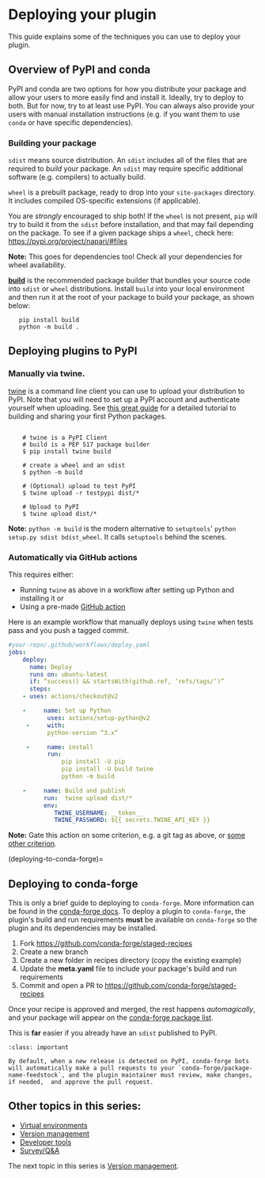 # Deploying your plugin

This guide explains some of the techniques you can use to deploy your plugin.

## Overview of PyPI and conda
PyPI and conda are two options for how you distribute your package and allow your users to more easily find and install it.  Ideally, try to deploy to both. But for now, try to at least use PyPI. You can always also provide your users with manual installation instructions (e.g. if you want them to use `conda` or have specific dependencies).

### Building your package
`sdist` means source distribution. An `sdist` includes all of the files that are required to *build* your package. An `sdist` may require specific additional software (e.g. compilers) to actually build.

`wheel` is a prebuilt package, ready to drop into your `site-packages` directory. It includes compiled OS-specific extensions (if applicable).

You are *strongly* encouraged to ship both! If the `wheel` is not present, `pip` will try to build it from the `sdist` before installation, and that may fail depending on the package. To see if a given package ships a `wheel`, check here: https://pypi.org/project/napari/#files

**Note:** This goes for dependencies too! Check all your dependencies for wheel availability.

**[build](https://pypa-build.readthedocs.io/en/latest/ )** is the recommended package builder that bundles your source code into `sdist` or `wheel` distributions. Install `build` into your local environment and then run it at the root of your package to build your package, as shown below:

```console
   pip install build
   python -m build .
```

## Deploying plugins to PyPI

### Manually via **twine**.
[twine](https://twine.readthedocs.io/en/latest/ ) is a command line client you can use to upload your distribution to PyPI. Note that you will need to set up a PyPI account and authenticate yourself when uploading. See [this great guide](https://packaging.python.org/en/latest/tutorials/packaging-projects/) for a detailed tutorial to building and sharing your first Python packages.

```console

    # twine is a PyPI Client
    # build is a PEP 517 package builder
    $ pip install twine build

    # create a wheel and an sdist
    $ python -m build

    # (Optional) upload to test PyPI
    $ twine upload -r testpypi dist/*

    # Upload to PyPI
    $ twine upload dist/*

```
**Note:** `python -m build` is the modern alternative to `setuptools`' `python setup.py sdist bdist_wheel`. It calls `setuptools` behind the scenes.

### Automatically via GitHub actions
This requires either:
* Running `twine` as above in a workflow after setting up Python and installing it
or
* Using a pre-made [GitHub action](https://github.com/pypa/gh-action-pypi-publish)

Here is an example workflow that manually deploys using `twine` when tests pass and you push a tagged commit.

```yaml
#your-repo/.github/workflows/deploy.yaml
jobs:
    deploy:
      name: Deploy
      runs on: ubuntu-latest
      if: “success() && startsWith(github.ref, ‘refs/tags/’)”
      steps:
    - uses: actions/checkout@v2

    -     name: Set up Python
           uses: actions/setup-python@v2
     -     with:
           python-version “3.x”

     -     name: install
           run:
               pip install -U pip
               pip install -U build twine
               python -m build

    -     name: Build and publish
          run:  twine upload dist/*
          env:
             TWINE_USERNAME: __token__
             TWINE_PASSWORD: ${{ secrets.TWINE_API_KEY }}

```

  **Note:** Gate this action on some criterion, e.g. a git tag as above, or [some other criterion](https://docs.github.com/en/actions/writing-workflows/choosing-when-your-workflow-runs/events-that-trigger-workflows).

(deploying-to-conda-forge)=
## Deploying to conda-forge
This is only a brief guide to deploying to `conda-forge`. More information can be found in the [conda-forge docs](https://conda-forge.org/docs/maintainer/adding_pkgs.html).
To deploy a plugin to `conda-forge`, the plugin's build and run requirements **must** be available on `conda-forge` so the plugin and its dependencies may be installed.
1. Fork https://github.com/conda-forge/staged-recipes
2. Create a new branch
3. Create a new folder in recipes directory (copy the existing example)
4. Update the **meta.yaml** file to include your package's build and run requirements
5. Commit and open a PR to https://github.com/conda-forge/staged-recipes

Once your recipe is approved and merged, the rest happens *automagically*, and your package will appear on the [conda-forge package list](https://conda-forge.org/packages/).

This is **far** easier if you already have an `sdist` published to PyPI.

```{admonition} Updating your package on conda-forge
:class: important

By default, when a new release is detected on PyPI, conda-forge bots will automatically make a pull requests to your `conda-forge/package-name-feedstock`, and the plugin maintainer must review, make changes, if needed,  and approve the pull request.
```

## Other topics in this series:
* [Virtual environments](./1-virtual-environments.md)
* [Version management](./3-version-management.md)
* [Developer tools](./4-developer-tools.md)
* [Survey/Q&A](./5-survey.md)

The next topic in this series is [Version management](./3-version-management.md).

